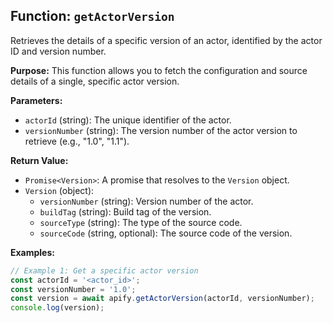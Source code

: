## Function: `getActorVersion`

Retrieves the details of a specific version of an actor, identified by the actor ID and version number.

**Purpose:**
This function allows you to fetch the configuration and source details of a single, specific actor version.

**Parameters:**
- `actorId` (string): The unique identifier of the actor.
- `versionNumber` (string): The version number of the actor version to retrieve (e.g., "1.0", "1.1").

**Return Value:**
- `Promise<Version>`: A promise that resolves to the `Version` object.
- `Version` (object):
  - `versionNumber` (string): Version number of the actor.
  - `buildTag` (string): Build tag of the version.
  - `sourceType` (string): The type of the source code.
  - `sourceCode` (string, optional): The source code of the version.

**Examples:**

```typescript
// Example 1: Get a specific actor version
const actorId = '<actor_id>';
const versionNumber = '1.0';
const version = await apify.getActorVersion(actorId, versionNumber);
console.log(version);
```